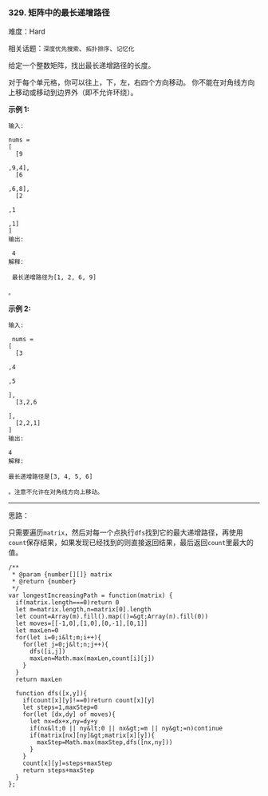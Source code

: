 ### 329. 矩阵中的最长递增路径

难度：Hard

相关话题：`深度优先搜索`、`拓扑排序`、`记忆化`

给定一个整数矩阵，找出最长递增路径的长度。



对于每个单元格，你可以往上，下，左，右四个方向移动。 你不能在对角线方向上移动或移动到边界外（即不允许环绕）。



 **示例 1:** 





```
输入: 

nums = 
[
  [9

,9,4],
  [6

,6,8],
  [2

,1

,1]
] 
输出:

 4 
解释:

 最长递增路径为[1, 2, 6, 9]

。
```

 **示例 2:** 





```
输入:

 nums = 
[
  [3

,4

,5

],
  [3,2,6

],
  [2,2,1]
] 
输出: 

4 
解释: 

最长递增路径是[3, 4, 5, 6]

。注意不允许在对角线方向上移动。

```


-----

思路：

只需要遍历`matrix`，然后对每一个点执行`dfs`找到它的最大递增路径，再使用`count`保存结果，如果发现已经找到的则直接返回结果，最后返回`count`里最大的值。


```
/**
 * @param {number[][]} matrix
 * @return {number}
 */
var longestIncreasingPath = function(matrix) {
  if(matrix.length===0)return 0
  let m=matrix.length,n=matrix[0].length
  let count=Array(m).fill().map(()=&gt;Array(n).fill(0))
  let moves=[[-1,0],[1,0],[0,-1],[0,1]]
  let maxLen=0
  for(let i=0;i&lt;m;i++){
    for(let j=0;j&lt;n;j++){
      dfs([i,j])
      maxLen=Math.max(maxLen,count[i][j])
    }
  }
  return maxLen
  
  function dfs([x,y]){
    if(count[x][y]!==0)return count[x][y]
    let steps=1,maxStep=0
    for(let [dx,dy] of moves){
      let nx=dx+x,ny=dy+y
      if(nx&lt;0 || ny&lt;0 || nx&gt;=m || ny&gt;=n)continue
      if(matrix[nx][ny]&gt;matrix[x][y]){
        maxStep=Math.max(maxStep,dfs([nx,ny]))
      }
    }
    count[x][y]=steps+maxStep
    return steps+maxStep
  }
};



```
